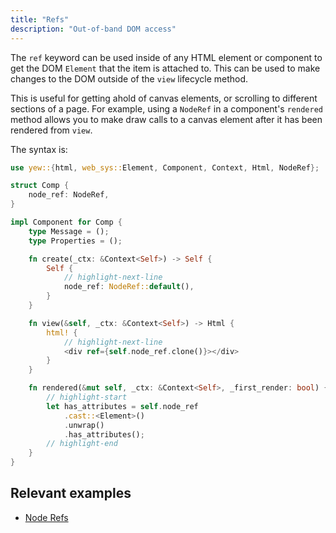 ```yaml
---
title: "Refs"
description: "Out-of-band DOM access"
---
```


The `ref` keyword can be used inside of any HTML element or component to get the DOM `Element` that 
the item is attached to. This can be used to make changes to the DOM outside of the `view` lifecycle
method. 

This is useful for getting ahold of canvas elements, or scrolling to different sections of a page. 
For example, using a `NodeRef` in a component's `rendered` method allows you to make draw calls to 
a canvas element after it has been rendered from `view`.

The syntax is:

```rust
use yew::{html, web_sys::Element, Component, Context, Html, NodeRef};

struct Comp {
    node_ref: NodeRef,
}

impl Component for Comp {
    type Message = ();
    type Properties = ();

    fn create(_ctx: &Context<Self>) -> Self {
        Self {
            // highlight-next-line
            node_ref: NodeRef::default(),
        }
    }

    fn view(&self, _ctx: &Context<Self>) -> Html {
        html! {
            // highlight-next-line
            <div ref={self.node_ref.clone()}></div>
        }
    }

    fn rendered(&mut self, _ctx: &Context<Self>, _first_render: bool) {
        // highlight-start
        let has_attributes = self.node_ref
            .cast::<Element>()
            .unwrap()
            .has_attributes();
        // highlight-end
    }
}
```

## Relevant examples
- [Node Refs](https://github.com/yewstack/yew/tree/master/examples/node_refs)
